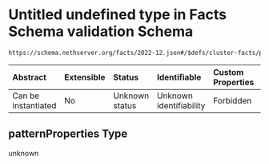 # Untitled undefined type in Facts Schema validation Schema

```txt
https://schema.nethserver.org/facts/2022-12.json#/$defs/cluster-facts/properties/nodes/patternProperties
```



| Abstract            | Extensible | Status         | Identifiable            | Custom Properties | Additional Properties | Access Restrictions | Defined In                                                  |
| :------------------ | :--------- | :------------- | :---------------------- | :---------------- | :-------------------- | :------------------ | :---------------------------------------------------------- |
| Can be instantiated | No         | Unknown status | Unknown identifiability | Forbidden         | Allowed               | none                | [2022-12.json\*](facts/2022-12.json "open original schema") |

## patternProperties Type

unknown
